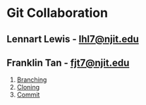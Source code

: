 # Git Collaboration

## Lennart Lewis  - lhl7@njit.edu 
## Franklin Tan - fjt7@njit.edu

1. [Branching](HTML/Branch.html)
1. [Cloning](HTML/Clone.html)
1. [Commit](HTML/Clone.html)

